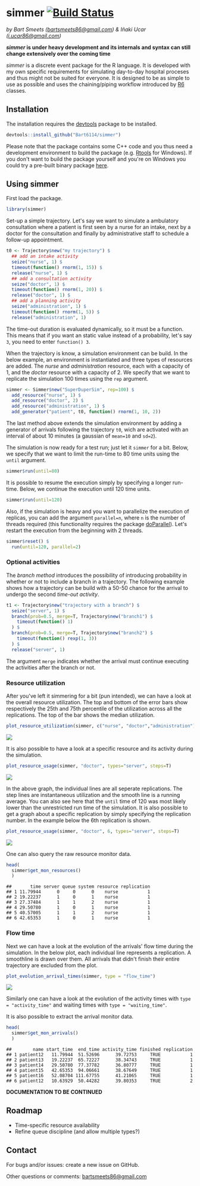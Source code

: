 # simmer [![Build Status](https://travis-ci.org/Bart6114/simmer.svg?branch=master)](https://travis-ci.org/Bart6114/simmer)

*by Bart Smeets (bartsmeets86@gmail.com) & Iñaki Ucar (i.ucar86@gmail.com)*

__*simmer* is under heavy development and its internals and syntax can still change extensively over the coming time__

*simmer* is a discrete event package for the R language. It is developed with my own specific requirements for simulating day-to-day hospital proceses and thus might not be suited for everyone. It is designed to be as simple to use as possible and uses the chaining/piping workflow introduced by [R6](https://cran.r-project.org/web/packages/R6/) classes. 



## Installation

The installation requires the [devtools](https://github.com/hadley/devtools) package to be installed.


```r
devtools::install_github("Bart6114/simmer")
```

Please note that the package contains some C++ code and you thus need a development environment to build the package (e.g. [Rtools](http://cran.r-project.org/bin/windows/Rtools/) for Windows). If you don't want to build the package yourself and you're on Windows you could try a pre-built binary package [here](https://github.com/Bart6114/simmer/releases/).

## Using simmer

First load the package.


```r
library(simmer)
```

Set-up a simple trajectory. Let's say we want to simulate a ambulatory consultation where a patient is first seen by a nurse for an intake, next by a doctor for the consultation and finally by administrative staff to schedule a follow-up appointment.


```r
t0 <- Trajectory$new("my trajectory") $
  ## add an intake activity 
  seize("nurse", 1) $
  timeout(function() rnorm(1, 15)) $
  release("nurse", 1) $
  ## add a consultation activity
  seize("doctor", 1) $
  timeout(function() rnorm(1, 20)) $
  release("doctor", 1) $
  ## add a planning activity
  seize("administration", 1) $
  timeout(function() rnorm(1, 5)) $
  release("administration", 1)
```

The time-out duration is evaluated dynamically, so it must be a function. This means that if you want an static value instead of a probability, let's say ```3```, you need to enter ```function() 3```.

When the trajectory is know, a simulation environment can be build. In the below example, an environment is instantiated and three types of resources are added. The *nurse* and *administration* resource, each with a capacity of 1, and the *doctor* resource with a capacity of 2. We specify that we want to replicate the simulation 100 times using the ```rep``` argument.


```r
simmer <- Simmer$new("SuperDuperSim", rep=100) $
  add_resource("nurse", 1) $
  add_resource("doctor", 2) $
  add_resource("administration", 1) $
  add_generator("patient", t0, function() rnorm(1, 10, 2))
```

The last method above extends the simulation environment by adding a generator of arrivals following the trajectory ```t0```, wich are activated with an interval of about 10 minutes (a gaussian of ```mean=10``` and ```sd=2```).

The simulation is now ready for a test run; just let it ```simmer``` for a bit. Below, we specify that we want to limit the run-time to 80 time units using the ```until``` argument.


```r
simmer$run(until=80)
```

It is possible to resume the execution simply by specifying a longer run-time. Below, we continue the execution until 120 time units.


```r
simmer$run(until=120)
```

Also, if the simulation is heavy and you want to parallelize the execution of replicas, you can add the argument ```parallel=n```, where ```n``` is the number of threads required (this functionality requires the package [doParallel](https://cran.r-project.org/web/packages/doParallel/)). Let's restart the execution from the beginning with 2 threads.


```r
simmer$reset() $
  run(until=120, parallel=2)
```

### Optional activities

The *branch method* introduces the possibility of introducing probability in whether or not to include a branch in a trajectory. The following example shows how a trajectory can be build with a 50-50 chance for the arrival to undergo the second *time-out activity*.


```r
t1 <- Trajectory$new("trajectory with a branch") $
  seize("server", 1) $
  branch(prob=0.5, merge=T, Trajectory$new("branch1") $
    timeout(function() 1)
  ) $
  branch(prob=0.5, merge=T, Trajectory$new("branch2") $
    timeout(function() rexp(1, 3))
  ) $
  release("server", 1)
```

The argument ```merge``` indicates whether the arrival must continue executing the activities after the branch or not.

### Resource utilization

After you've left it simmering for a bit (pun intended), we can have a look at the overall resource utilization. The top and bottom of the error bars show respectively the 25th and 75th percentile of the utilization across all the replications. The top of the bar shows the median utilization.


```r
plot_resource_utilization(simmer, c("nurse", "doctor","administration"))
```

![](README_files/figure-html/unnamed-chunk-9-1.png) 

It is also possible to have a look at a specific resource and its activity during the simulation.


```r
plot_resource_usage(simmer, "doctor", types="server", steps=T)
```

![](README_files/figure-html/unnamed-chunk-10-1.png) 

In the above graph, the individual lines are all seperate replications. The step lines are instantaneous utilization and the smooth line is a running average. You can also see here that the ```until``` time of 120 was most likely lower than the unrestricted run time of the simulation. It is also possible to get a graph about a specific replication by simply specifying the replication number. In the example below the 6th replication is shown.


```r
plot_resource_usage(simmer, "doctor", 6, types="server", steps=T)
```

![](README_files/figure-html/unnamed-chunk-11-1.png) 

One can also query the raw resource monitor data.


```r
head(
  simmer$get_mon_resources()
  )
```

```
##       time server queue system resource replication
## 1 11.79944      0     0      0    nurse           1
## 2 19.22237      1     0      1    nurse           1
## 3 27.37484      1     1      2    nurse           1
## 4 29.50780      1     0      1    nurse           1
## 5 40.57005      1     1      2    nurse           1
## 6 42.65353      1     0      1    nurse           1
```

### Flow time

Next we can have a look at the evolution of the arrivals' flow time during the simulation. In the below plot, each individual line represents a replication. A smoothline is drawn over them. All arrivals that didn't finish their entire trajectory are excluded from the plot.


```r
plot_evolution_arrival_times(simmer, type = "flow_time")
```

![](README_files/figure-html/unnamed-chunk-13-1.png) 

Similarly one can have a look at the evolution of the activity times with ```type = "activity_time"``` and waiting times with ```type = "waiting_time"```.

It is also possible to extract the arrival monitor data.


```r
head(
  simmer$get_mon_arrivals()
  )
```

```
##        name start_time  end_time activity_time finished replication
## 1 patient12   11.79944  51.52696      39.72753     TRUE           1
## 2 patient13   19.22237  65.72227      38.34743     TRUE           1
## 3 patient14   29.50780  77.37782      36.80777     TRUE           1
## 4 patient15   42.65353  94.06661      38.67649     TRUE           1
## 5 patient16   52.08704 111.67755      41.21065     TRUE           1
## 6 patient12   10.63929  50.44282      39.80353     TRUE           2
```

**DOCUMENTATION TO BE CONTINUED**

## Roadmap

* Time-specific resource availability
* Refine queue discipline (and allow multiple types?)

## Contact

For bugs and/or issues: create a new issue on GitHub.

Other questions or comments: bartsmeets86@gmail.com
